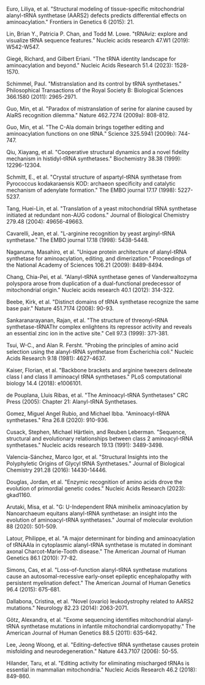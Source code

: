 Euro, Liliya, et al. "Structural modeling of tissue-specific mitochondrial alanyl-tRNA synthetase (AARS2) defects predicts differential effects on aminoacylation." Frontiers in Genetics 6 (2015): 21.

Lin, Brian Y., Patricia P. Chan, and Todd M. Lowe. "tRNAviz: explore and visualize tRNA sequence features." Nucleic acids research 47.W1 (2019): W542-W547.

Giegé, Richard, and Gilbert Eriani. "The tRNA identity landscape for aminoacylation and beyond." Nucleic Acids Research 51.4 (2023): 1528-1570.


Schimmel, Paul. "Mistranslation and its control by tRNA synthetases." Philosophical Transactions of the Royal Society B: Biological Sciences 366.1580 (2011): 2965-2971.



Guo, Min, et al. "Paradox of mistranslation of serine for alanine caused by AlaRS recognition dilemma." Nature 462.7274 (2009a): 808-812.





Guo, Min, et al. "The C-Ala domain brings together editing and aminoacylation functions on one tRNA." Science 325.5941 (2009b): 744-747.

Qiu, Xiayang, et al. "Cooperative structural dynamics and a novel fidelity mechanism in histidyl-tRNA synthetases." Biochemistry 38.38 (1999): 12296-12304.

Schmitt, E., et al. "Crystal structure of aspartyl-tRNA synthetase from Pyrococcus kodakaraensis KOD: archaeon specificity and catalytic mechanism of adenylate formation." The EMBO journal 17.17 (1998): 5227-5237.

Tang, Huei-Lin, et al. "Translation of a yeast mitochondrial tRNA synthetase initiated at redundant non-AUG codons." Journal of Biological Chemistry 279.48 (2004): 49656-49663.


Cavarelli, Jean, et al. "L-arginine recognition by yeast arginyl-tRNA synthetase." The EMBO journal 17.18 (1998): 5438-5448.

Naganuma, Masahiro, et al. "Unique protein architecture of alanyl-tRNA synthetase for aminoacylation, editing, and dimerization." Proceedings of the National Academy of Sciences 106.21 (2009): 8489-8494.



Chang, Chia-Pei, et al. "Alanyl-tRNA synthetase genes of Vanderwaltozyma polyspora arose from duplication of a dual-functional predecessor of mitochondrial origin." Nucleic acids research 40.1 (2012): 314-322.



Beebe, Kirk, et al. "Distinct domains of tRNA synthetase recognize the same base pair." Nature 451.7174 (2008): 90-93.



Sankaranarayanan, Rajan, et al. "The structure of threonyl-tRNA synthetase-tRNAThr complex enlightens its repressor activity and reveals an essential zinc ion in the active site." Cell 97.3 (1999): 371-381.



Tsui, W-C., and Alan R. Fersht. "Probing the principles of amino acid selection using the alanyl-tRNA synthetase from Escherichia coli." Nucleic Acids Research 9.18 (1981): 4627-4637.



Kaiser, Florian, et al. "Backbone brackets and arginine tweezers delineate class I and class II aminoacyl tRNA synthetases." PLoS computational biology 14.4 (2018): e1006101.




de Pouplana, Lluis Ribas, et al. "The Aminoacyl-tRNA Synthetases" CRC Press (2005): Chapter 21: Alanyl-tRNA Synthetases.



Gomez, Miguel Angel Rubio, and Michael Ibba. "Aminoacyl-tRNA synthetases." Rna 26.8 (2020): 910-936.



Cusack, Stephen, Michael Härtlein, and Reuben Leberman. "Sequence, structural and evolutionary relationships between class 2 aminoacyl-tRNA synthetases." Nucleic acids research 19.13 (1991): 3489-3498.



Valencia-Sánchez, Marco Igor, et al. "Structural Insights into the Polyphyletic Origins of Glycyl tRNA Synthetases." Journal of Biological Chemistry 291.28 (2016): 14430-14446.

Douglas, Jordan, et al. "Enzymic recognition of amino acids drove the evolution of primordial genetic codes." Nucleic Acids Research (2023): gkad1160.

Arutaki, Misa, et al. "G: U-Independent RNA minihelix aminoacylation by Nanoarchaeum equitans alanyl-tRNA synthetase: an insight into the evolution of aminoacyl-tRNA synthetases." Journal of molecular evolution 88 (2020): 501-509.

Latour, Philippe, et al. "A major determinant for binding and aminoacylation of tRNAAla in cytoplasmic alanyl-tRNA synthetase is mutated in dominant axonal Charcot-Marie-Tooth disease." The American Journal of Human Genetics 86.1 (2010): 77-82.

Simons, Cas, et al. "Loss-of-function alanyl-tRNA synthetase mutations cause an autosomal-recessive early-onset epileptic encephalopathy with persistent myelination defect." The American Journal of Human Genetics 96.4 (2015): 675-681.

Dallabona, Cristina, et al. "Novel (ovario) leukodystrophy related to AARS2 mutations." Neurology 82.23 (2014): 2063-2071.

Götz, Alexandra, et al. "Exome sequencing identifies mitochondrial alanyl-tRNA synthetase mutations in infantile mitochondrial cardiomyopathy." The American Journal of Human Genetics 88.5 (2011): 635-642.

Lee, Jeong Woong, et al. "Editing-defective tRNA synthetase causes protein misfolding and neurodegeneration." Nature 443.7107 (2006): 50-55.

Hilander, Taru, et al. "Editing activity for eliminating mischarged tRNAs is essential in mammalian mitochondria." Nucleic Acids Research 46.2 (2018): 849-860.





